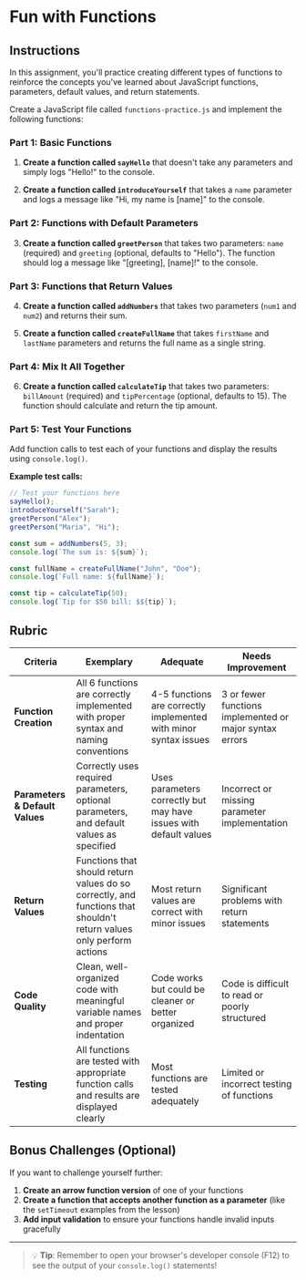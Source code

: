 # Fun with Functions

## Instructions

In this assignment, you'll practice creating different types of functions to reinforce the concepts you've learned about JavaScript functions, parameters, default values, and return statements.

Create a JavaScript file called `functions-practice.js` and implement the following functions:

### Part 1: Basic Functions
1. **Create a function called `sayHello`** that doesn't take any parameters and simply logs "Hello!" to the console.

2. **Create a function called `introduceYourself`** that takes a `name` parameter and logs a message like "Hi, my name is [name]" to the console.

### Part 2: Functions with Default Parameters
3. **Create a function called `greetPerson`** that takes two parameters: `name` (required) and `greeting` (optional, defaults to "Hello"). The function should log a message like "[greeting], [name]!" to the console.

### Part 3: Functions that Return Values
4. **Create a function called `addNumbers`** that takes two parameters (`num1` and `num2`) and returns their sum.

5. **Create a function called `createFullName`** that takes `firstName` and `lastName` parameters and returns the full name as a single string.

### Part 4: Mix It All Together
6. **Create a function called `calculateTip`** that takes two parameters: `billAmount` (required) and `tipPercentage` (optional, defaults to 15). The function should calculate and return the tip amount.

### Part 5: Test Your Functions
Add function calls to test each of your functions and display the results using `console.log()`.

**Example test calls:**
```javascript
// Test your functions here
sayHello();
introduceYourself("Sarah");
greetPerson("Alex");
greetPerson("Maria", "Hi");

const sum = addNumbers(5, 3);
console.log(`The sum is: ${sum}`);

const fullName = createFullName("John", "Doe");
console.log(`Full name: ${fullName}`);

const tip = calculateTip(50);
console.log(`Tip for $50 bill: $${tip}`);
```

## Rubric

| Criteria | Exemplary | Adequate | Needs Improvement |
| -------- | --------- | -------- | ----------------- |
| **Function Creation** | All 6 functions are correctly implemented with proper syntax and naming conventions | 4-5 functions are correctly implemented with minor syntax issues | 3 or fewer functions implemented or major syntax errors |
| **Parameters & Default Values** | Correctly uses required parameters, optional parameters, and default values as specified | Uses parameters correctly but may have issues with default values | Incorrect or missing parameter implementation |
| **Return Values** | Functions that should return values do so correctly, and functions that shouldn't return values only perform actions | Most return values are correct with minor issues | Significant problems with return statements |
| **Code Quality** | Clean, well-organized code with meaningful variable names and proper indentation | Code works but could be cleaner or better organized | Code is difficult to read or poorly structured |
| **Testing** | All functions are tested with appropriate function calls and results are displayed clearly | Most functions are tested adequately | Limited or incorrect testing of functions |

## Bonus Challenges (Optional)

If you want to challenge yourself further:

1. **Create an arrow function version** of one of your functions
2. **Create a function that accepts another function as a parameter** (like the `setTimeout` examples from the lesson)
3. **Add input validation** to ensure your functions handle invalid inputs gracefully

---

> 💡 **Tip**: Remember to open your browser's developer console (F12) to see the output of your `console.log()` statements!